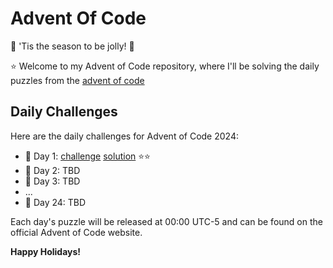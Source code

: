 # Advent Of Code
🎄 'Tis the season to be jolly! 🎄

⭐ Welcome to my Advent of Code repository, where I'll be solving the daily puzzles from the [advent of code](https://adventofcode.com/)

**Daily Challenges**
-------------------

Here are the daily challenges for Advent of Code 2024:

* 🎁 Day 1: [challenge](./01/README.md) [solution](./01/solution.cc) ⭐⭐
* 🎁 Day 2: TBD
* 🎁 Day 3: TBD
* ...
* 🎁 Day 24: TBD

Each day's puzzle will be released at 00:00 UTC-5 and can be found on the official Advent of Code website.

**Happy Holidays!**

